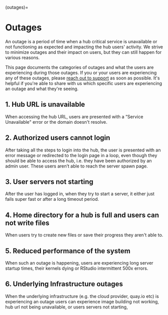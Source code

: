 (outages)=
# Outages

An outage is a period of time when a hub critical service is unavailable or not functioning as expected and impacting the hub users' activity.
We strive to minimize outages and their impact on users, but they can still happen for various reasons.

This page documents the categories of outages and what the users are experiencing during those outages.
If you or your users are experiencing any of these outages, please [reach out to support](support:email) as soon as possible. It's helpful if you're able to share with us which specific users are experiencing an outage and what they're seeing. 

## 1. Hub URL is unavailable
When accessing the hub URL, users are presented with a “Service Unavailable" error or the domain doesn't resolve.

## 2. Authorized users cannot login
After taking all the steps to login into the hub, the user is presented with an error message or redirected to the login page in a loop, even though they should be able to access the hub, i.e. they have been authorized by an admin user.
These users aren’t able to reach the server spawn page.

## 3. User servers not starting 
After the user has logged in, when they try to start a server, it either just fails super fast or after a long timeout period.

## 4. Home directory for a hub is full and users can not write files
When users try to create new files or save their progress they aren't able to.

## 5. Reduced performance of the system
When such an outage is happening, users are experiencing long server startup times, their kernels dying or RStudio intermittent 500x errors.

## 6. Underlying Infrastructure outages
When the underlying infrastructure (e.g. the cloud provider, quay.io etc) is experiencing an outage users can experience image building not working, hub url not being unavailable, or users servers not starting,
